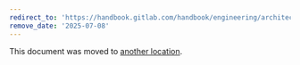 ```yaml
---
redirect_to: 'https://handbook.gitlab.com/handbook/engineering/architecture/design-documents/feature_flags_usage_in_dev_and_ops/'
remove_date: '2025-07-08'
---
```


This document was moved to [another location](https://handbook.gitlab.com/handbook/engineering/architecture/design-documents/feature_flags_usage_in_dev_and_ops/).

<!-- This redirect file can be deleted after <2025-07-08>. -->
<!-- Redirects that point to other docs in the same project expire in three months. -->
<!-- Redirects that point to docs in a different project or site (for example, link is not relative and starts with `https:`) expire in one year. -->
<!-- Before deletion, see: https://docs.gitlab.com/ee/development/documentation/redirects.html -->
